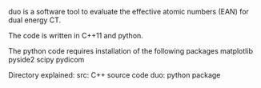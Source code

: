 duo is a software tool to evaluate the effective atomic numbers (EAN) for dual energy CT.

The code is written in C++11 and python.

The python code requires installation of the following packages
    matplotlib
    pyside2
    scipy
    pydicom

Directory explained:
    src: C++ source code
    duo: python package
